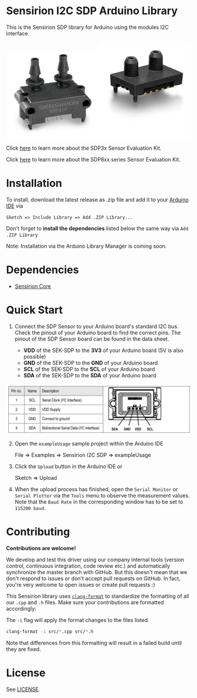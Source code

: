 # Sensirion I2C SDP Arduino Library

This is the Sensirion SDP library for Arduino using the
modules I2C interface.

<center><img src="images/SDP8xx.png" width="250px"><img src="images/SDP3x.png" width="250px"></center>

Click [here](https://sensirion.com/products/catalog/EK-P4/) to learn more about the SDP3x Sensor Evaluation Kit.

Click [here](https://sensirion.com/products/catalog/EK-P5/) to learn more about the SDP8xx series Sensor Evaluation Kit.


# Installation

To install, download the latest release as .zip file and add it to your
[Arduino IDE](http://www.arduino.cc/en/main/software) via

	Sketch => Include Library => Add .ZIP Library...

Don't forget to **install the dependencies** listed below the same way via `Add
.ZIP Library`

Note: Installation via the Arduino Library Manager is coming soon.

# Dependencies

* [Sensirion Core](https://github.com/Sensirion/arduino-core)


# Quick Start

1. Connect the SDP Sensor to your Arduino board's standard
   I2C bus. Check the pinout of your Arduino board to find the correct pins.
   The pinout of the SDP Sensor board can be found in the
   data sheet.

    * **VDD** of the SEK-SDP to the **3V3** of your Arduino board  (5V is also possible)
    * **GND** of the SEK-SDP to the **GND** of your Arduino board
    * **SCL** of the SEK-SDP to the **SCL** of your Arduino board
    * **SDA** of the SEK-SDP to the **SDA** of your Arduino board

<center><img src="images/sdp8xx-pinout.png" width="800px"></center>

2. Open the `exampleUsage` sample project within the Arduino IDE

   	File => Examples => Sensirion I2C SDP => exampleUsage

3. Click the `Upload` button in the Arduino IDE or

   	Sketch => Upload

4. When the upload process has finished, open the `Serial Monitor` or `Serial
   Plotter` via the `Tools` menu to observe the measurement values. Note that
   the `Baud Rate` in the corresponding window has to be set to `115200 baud`.

# Contributing

**Contributions are welcome!**

We develop and test this driver using our company internal tools (version
control, continuous integration, code review etc.) and automatically
synchronize the master branch with GitHub. But this doesn't mean that we don't
respond to issues or don't accept pull requests on GitHub. In fact, you're very
welcome to open issues or create pull requests :)

This Sensirion library uses
[`clang-format`](https://releases.llvm.org/download.html) to standardize the
formatting of all our `.cpp` and `.h` files. Make sure your contributions are
formatted accordingly:

The `-i` flag will apply the format changes to the files listed.

```bash
clang-format -i src/*.cpp src/*.h
```

Note that differences from this formatting will result in a failed build until
they are fixed.

# License

See [LICENSE](LICENSE).
